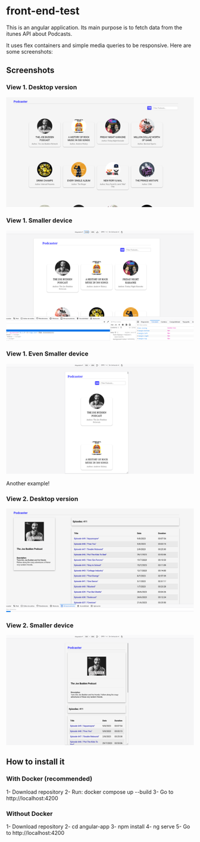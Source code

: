 # front-end-test

This is an angular application. Its main purpose is to fetch data from the itunes API about Podcasts. 

It uses flex containers and simple media queries to be responsive. Here are some screenshots:

## Screenshots

### View 1. Desktop version
![alt text](./screenshots/img3.png)

### View 1. Smaller device
![alt text](./screenshots/img4.png)

### View 1. Even Smaller device
![alt text](./screenshots/img5.png)

Another example!

### View 2. Desktop version
![alt text](./screenshots/img1.png)

### View 2. Smaller device
![alt text](./screenshots/img2.png)

## How to install it

### With Docker (recommended)

1- Download repository
2- Run: docker compose up --build
3- Go to http://localhost:4200

### Without Docker

1- Download repository
2- cd angular-app
3- npm install
4- ng serve
5- Go to http://localhost:4200

